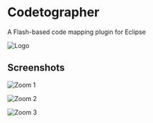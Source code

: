 # Codetographer
A Flash-based code mapping plugin for Eclipse

![Logo](https://raw.github.com/KurtPreston/Codetographer/master/screenshots/CodetographerLogo.png)

## Screenshots

![Zoom 1](https://raw.github.com/KurtPreston/Codetographer/master/CodetographerScreenshotZoom1.png)

![Zoom 2](https://raw.github.com/KurtPreston/Codetographer/master/CodetographerScreenshotZoom2.png)

![Zoom 3](https://raw.github.com/KurtPreston/Codetographer/master/CodetographerScreenshotZoom3.png)
